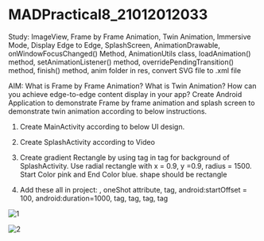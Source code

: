 # MADPractical8_21012012033

Study: ImageView, Frame by Frame Animation, Twin Animation, Immersive Mode, Display Edge to Edge, SplashScreen, AnimationDrawable, onWindowFocusChanged() Method, AnimationUtils class, loadAnimation() method, setAnimationListener() method, overridePendingTransition() method, finish() method, anim folder in res, convert SVG file to .xml file

AIM: What is Frame by Frame Animation? What is Twin Animation? How can you achieve edge-to-edge content display in your app?  Create Android Application to demonstrate Frame by frame animation and splash screen to demonstrate twin animation according to below instructions.

1. Create MainActivity according to below UI design.

2. Create SplashActivity according to Video

3. Create gradient Rectangle by using <gradient> tag in <shape> tag for background of SplashActivity. Use radial rectangle with x = 0.9, y =0.9, radius = 1500. Start Color pink and End Color blue. shape should be rectangle

4. Add these all in project: <animation-list>, oneShot attribute, <set> tag, android:startOffset = 100, android:duration=1000, <scale> tag, <translate> tag, <rotate> tag, <alpha> tag

![1](https://user-images.githubusercontent.com/110646988/197452490-e4717472-4163-4967-a205-ac57674f6a74.png)


![2](https://user-images.githubusercontent.com/110646988/197452502-7a65d9c6-159b-4a31-8522-4c8ed171b8ac.png)
